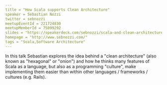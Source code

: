 ```yaml
---
title = "How Scala supports Clean Architecture"
speaker = Sebastian Nozzi
twitter = sebnozzi
meetupEventId = 221724830
meetupMemberId = 75099292
slides = "https://speakerdeck.com/sebnozzi/scala-and-clean-architecture"
homepage = "http://www.sebnozzi.com/"
tags = "Scala,Software Architecture"
---
```

In this talk Sebastian explores the idea behind a "clean architecture" (also known as "hexagonal" or "onion") and how he thinks many features of Scala as a language, but also as a programming "culture", make implementing them easier than within other languages / frameworks / cultures (e.g. Rails). 